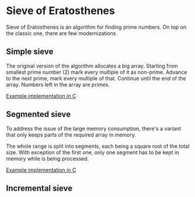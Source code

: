 Sieve of Eratosthenes
=====================

Sieve of Eratosthenes is an algorithm for finding prime numbers. On top on the classic one, there are few modernizations.


Simple sieve
------------

The original version of the algorithm allocates a big array. Starting from smallest prime number (2) mark every multiple of
it as non-prime. Advance to the next prime, mark every multiple of that. Continue until the end of the array. Numbers left in
the array are primes.

[Example implementation in C](simple.md)


Segmented sieve
---------------

To address the issue of the large memory consumption, there's a variant that only keeps parts of the required array in memory.

The whole range is split into segments, each being a square root of the total size. With exception of the first one, only one
segment has to be kept in memory while is being processed.

[Example implementation in C](segmented.md)

Incremental sieve
-----------------

